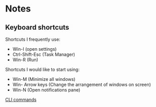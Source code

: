 # Notes
## Keyboard shortcuts
Shortcuts I frequently use:
- Win-I (open settings)
- Ctrl-Shift-Esc (Task Manager)
- Win-R (Run)
  
Shortcuts I would like to start using:
- Win-M (Minimize all windows)
- Win- Arrow keys (Change the arrangement of windows on screen)
- Win-N (Open notifications pane)

[CLI commands](Docs/Cli.md)